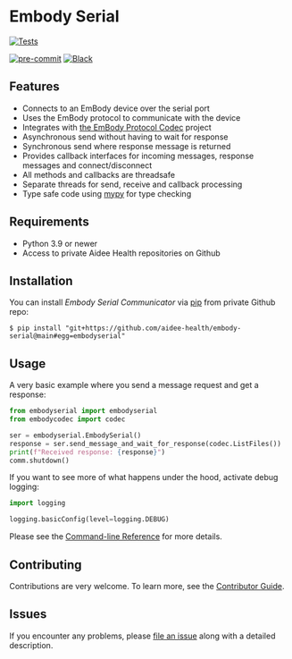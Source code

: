 # Embody Serial

[![Tests](https://github.com/aidee-health/embody-serial/workflows/Tests/badge.svg)][tests]

[![pre-commit](https://img.shields.io/badge/pre--commit-enabled-brightgreen?logo=pre-commit&logoColor=white)][pre-commit]
[![Black](https://img.shields.io/badge/code%20style-black-000000.svg)][black]

[tests]: https://github.com/aidee-health/embody-serial/actions?workflow=Tests
[pre-commit]: https://github.com/pre-commit/pre-commit
[black]: https://github.com/psf/black

## Features

- Connects to an EmBody device over the serial port
- Uses the EmBody protocol to communicate with the device
- Integrates with [the EmBody Protocol Codec](https://github.com/aidee-health/embody-protocol-codec) project
- Asynchronous send without having to wait for response
- Synchronous send where response message is returned
- Provides callback interfaces for incoming messages, response messages and connect/disconnect
- All methods and callbacks are threadsafe
- Separate threads for send, receive and callback processing
- Type safe code using [mypy](https://mypy.readthedocs.io/) for type checking

## Requirements

- Python 3.9 or newer
- Access to private Aidee Health repositories on Github

## Installation

You can install _Embody Serial Communicator_ via [pip] from private Github repo:

```console
$ pip install "git+https://github.com/aidee-health/embody-serial@main#egg=embodyserial"
```

## Usage

A very basic example where you send a message request and get a response:

```python
from embodyserial import embodyserial
from embodycodec import codec

ser = embodyserial.EmbodySerial()
response = ser.send_message_and_wait_for_response(codec.ListFiles())
print(f"Received response: {response}")
comm.shutdown()
```

If you want to see more of what happens under the hood, activate debug logging:

```python
import logging

logging.basicConfig(level=logging.DEBUG)
```

Please see the [Command-line Reference] for more details.

## Contributing

Contributions are very welcome.
To learn more, see the [Contributor Guide].

## Issues

If you encounter any problems,
please [file an issue] along with a detailed description.

[file an issue]: https://github.com/aidee-health/embody-serial/issues
[pip]: https://pip.pypa.io/

<!-- github-only -->

[license]: https://github.com/aidee-health/embody-serial/blob/main/LICENSE
[contributor guide]: https://github.com/aidee-health/embody-serial/blob/main/CONTRIBUTING.md
[command-line reference]: https://embody-serial.readthedocs.io/en/latest/usage.html
